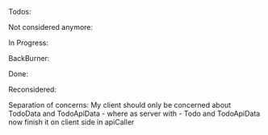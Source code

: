 Todos:

<!-- 
#: Add modal for server desync
might use a store
-->

<!--#: Look at filtering once again -->

Not considered anymore:
<!--#: Add animations for add and remove -->
<!--#: Rewrite animations in css -->

In Progress:
<!--
#: Add gracefull error handling for validation fails
- use .then and if fails simply don't assign it - for add
- for delete simply remove the item from list only
- for update leave item the same
-->

BackBurner:

<!--
#: Maybe optimize search to not
run filter on items on both display and tabs - but we are using .some() so we might be good
-->
<!--#: Use Rem - gotta read more -->
<!--#: Rewrite stories -->
<!--#: Work on scalability more -->
<!--#: Export styles in some way -->


Done:
<!-- #: Add TodoHistory -->
<!--
    #: Fix bug when dragndropping singleline multiline
    Prolly need to send to a parent whether it is collapsed or not
    And maybe will have to update prisma model
-->
<!--#: Implement multiple TodoDisplays -->
<!--#: Add MoreDropdown to TodoScreen -->
<!--#: Add 3 dots menu for extra actions - take note, take out status showing out of the statusdropdown otherwise the position relative messes stuff -->
<!--#: TodoItem: Handle multiple lines -->
<!--#: Add to multiline TodoItem content a handle to add single line -->
<!--#: Make status change background on hover-->
<!--#: Add checks on the server for TodoConstr -->
<!--#: Add checking to api for TodoItemsData and TodoTabsData -->
<!--
    #: Fix dragging when using search
    Problem: svelte-dnd-action uses rendered items
-->

Reconsidered:

<!--#: Make server treat newline as one char, bind to innerHTML some let and then use $: to update the title with parsing -->

Separation of concerns: My client should only be concerned about TodoData and TodoApiData - where as server with - Todo
and TodoApiData
now finish it on client side in apiCaller